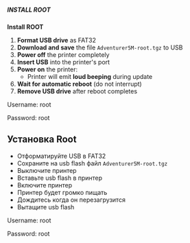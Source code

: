 ##### INSTALL ROOT
**Install ROOT**

1. **Format USB drive** as FAT32
2. **Download and save** the file `Adventurer5M-root.tgz` to USB
3. **Power off** the printer completely
4. **Insert USB** into the printer's port
5. **Power on** the printer:
   - Printer will emit **loud beeping** during update
6. **Wait for automatic reboot** (do not interrupt)
7. **Remove USB drive** after reboot completes

Username: root

Password: root

## Установка Root

- Отформатируйте USB в FAT32
- Сохраните на usb flash файл `Adventurer5M-root.tgz`
- Выключите принтер
- Вставьте usb flash в принтер
- Включите принтер
- Принтер будет громко пищать
- Дождитесь когда он перезагрузится
- Вытащите usb flash

Username: root

Password: root
